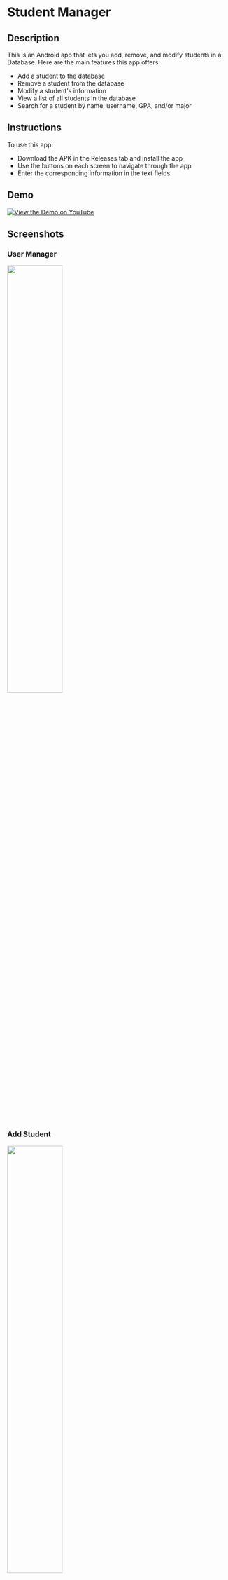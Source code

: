 # Student Manager

## Description
This is an Android app that lets you add, remove, and modify students in a Database. Here are the main features this app offers:
- Add a student to the database
- Remove a student from the database
- Modify a student's information
- View a list of all students in the database
- Search for a student by name, username, GPA, and/or major

## Instructions
To use this app:
- Download the APK in the Releases tab and install the app
- Use the buttons on each screen to navigate through the app
- Enter the corresponding information in the text fields.

## Demo
[![View the Demo on YouTube](https://img.youtube.com/vi/iMsCKSJYCnE/0.jpg)](https://www.youtube.com/watch?v=iMsCKSJYCnE)

## Screenshots
### User Manager
<img src="https://github.com/user-attachments/assets/0afef0bc-fbe1-4dab-9241-7c42480120fb" width=50% />

### Add Student
<img src="https://github.com/user-attachments/assets/b12dcd71-21d4-47ba-92c4-366c895505e3" width=50% />

### Student Lookup
<img src="https://github.com/user-attachments/assets/07f7b7ad-2e4c-4865-bd77-3d173ba2ceb8" width=50% />

